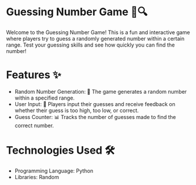 # Guessing Number Game 🎲🔍
Welcome to the Guessing Number Game! This is a fun and interactive game where players try to guess a randomly generated number within a certain range. Test your guessing skills and see how quickly you can find the number!

# Features ✨
- Random Number Generation: 🎰 The game generates a random number within a specified range.
- User Input: 📝 Players input their guesses and receive feedback on whether their guess is too high, too low, or correct.
- Guess Counter: 📊 Tracks the number of guesses made to find the correct number.

# Technologies Used 🛠️
- Programming Language: Python
- Libraries: Random
